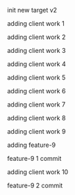 init new target v2

adding client work 1

adding client work 2

adding client work 3

adding client work 4

adding client work 5

adding client work 6

adding client work 7

adding client work 8

adding client work 9

adding feature-9

feature-9 1 commit

adding client work 10

feature-9 2 commit